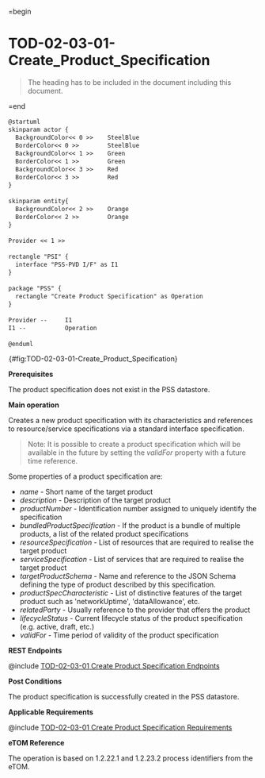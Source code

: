=begin

# TOD-02-03-01-Create_Product_Specification

> The heading has to be included in the document including this document.

=end

```plantuml
@startuml
skinparam actor {
  BackgroundColor<< 0 >> 	SteelBlue
  BorderColor<< 0 >> 		SteelBlue
  BackgroundColor<< 1 >> 	Green
  BorderColor<< 1 >> 		Green
  BackgroundColor<< 3 >> 	Red
  BorderColor<< 3 >> 		Red
}

skinparam entity{
  BackgroundColor<< 2 >> 	Orange
  BorderColor<< 2 >> 		Orange
}

Provider << 1 >>

rectangle "PSI" {
  interface "PSS-PVD I/F" as I1
}

package "PSS" {
  rectangle "Create Product Specification" as Operation
}

Provider --	    I1
I1 --           Operation

@enduml

```

![**TOD-02-03-01**: Create Product Specification](../../common/pixel.png){#fig:TOD-02-03-01-Create_Product_Specification}

**Prerequisites**

The product specification does not exist in the PSS datastore.

**Main operation**

Creates a new product specification with its characteristics and references to resource/service specifications via a standard interface specification.

> Note: It is possible to create a product specification which will be available in the future by setting the *validFor* property with a future time reference.

Some properties of a product specification are:

* *name* - Short name of the target product
* *description* - Description of the target product
* *productNumber* - Identification number assigned to uniquely identify the specification
* *bundledProductSpecification* - If the product is a bundle of multiple products, a list of the related product specifications
* *resourceSpecification* - List of resources that are required to realise the target product
* *serviceSpecification* - List of services that are required to realise the target product
* *targetProductSchema* - Name and reference to the JSON Schema defining the type of product described by this specification.
* *productSpecCharacteristic* - List of distinctive features of the target product such as 'networkUptime', 'dataAllowance', etc.
* *relatedParty* - Usually reference to the provider that offers the product
* *lifecycleStatus* - Current lifecycle status of the product specification (e.g. active, draft, etc.)
* *validFor* - Time period of validity of the product specification

**REST Endpoints**

@include [TOD-02-03-01 Create Product Specification Endpoints](endpoints/TOD-02-03-01-Create_Product_Specification-endpoints.md)

**Post Conditions**

The product specification is successfully created in the PSS datastore.

**Applicable Requirements**

@include [TOD-02-03-01 Create Product Specification Requirements](requirements/TOD-02-03-01-Create_Product_Specification-requirements.md)

**eTOM Reference**

The operation is based on 1.2.22.1 and 1.2.23.2 process identifiers from the eTOM.

